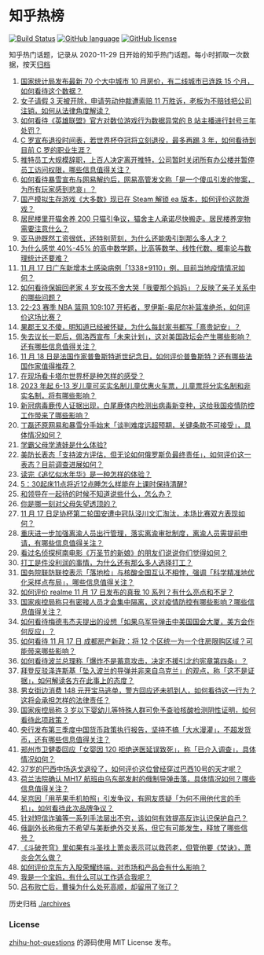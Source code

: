 # 知乎热榜
[![Build Status](https://github.com/ToWeLong/zhihu-hot-questions/workflows/CI/badge.svg)](https://github.com/ToWeLong/zhihu-hot-questions/actions)
[![GitHub language](https://img.shields.io/badge/language-golang-orange.svg)](https://golang.org/)
[![GitHub license](https://img.shields.io/github/license/ToWeLong/zhihu-hot-questions)](https://github.com/ToWeLong/zhihu-hot-questions/blob/main/LICENSE)

知乎热门话题，记录从 2020-11-29 日开始的知乎热门话题。每小时抓取一次数据，按天[归档](./archives)

<!-- BEGIN -->

1. [国家统计局发布最新 70 个大中城市 10 月房价，有二线城市已连跌 15 个月，如何看待这个数据？](https://www.zhihu.com/question/567024698)
1. [女子请假 3 天被开除，申请劳动仲裁遭索赔 11 万胜诉，老板为不赔钱把公司注销，如何从法律角度解读？](https://www.zhihu.com/question/567376048)
1. [如何看待《英雄联盟》官方对数位游戏行为数据异常的 B 站主播进行封号三年处罚？](https://www.zhihu.com/question/567270636)
1. [C 罗宣布退役时间表，若世界杯夺冠将立刻退役，最多再踢 3 年，如何看待到目前 C 罗的职业生涯？](https://www.zhihu.com/question/567384321)
1. [推特员工大规模辞职，上百人决定离开推特，公司暂时关闭所有办公楼并暂停员工访问权限，哪些信息值得关注？](https://www.zhihu.com/question/567393194)
1. [如何看待暴雪宣布与网易解约后，网易高管发文称「是一个傻瓜引发的惨案，为所有玩家感到悲哀」？](https://www.zhihu.com/question/567249670)
1. [国产模拟生存游戏《大多数》现已在 Steam 解锁 ea 版本，如何评价这款游戏？](https://www.zhihu.com/question/567234852)
1. [居民楼里开猫舍养 200 只猫引争议，猫舍主人承诺尽快搬走。居民楼养宠物需要注意什么？](https://www.zhihu.com/question/566866910)
1. [亚马逊既然工资很低，还特别苛刻，为什么还能吸引到那么多人才？](https://www.zhihu.com/question/562350969)
1. [为什么感觉 40%-45% 的高中数学题，比高等数学、线性代数、概率论与数理统计还要难？](https://www.zhihu.com/question/567098038)
1. [11 月 17 日广东新增本土感染病例「1338+9110」例，目前当地疫情情况如何？](https://www.zhihu.com/question/567381317)
1. [如何看待保姆回老家 4 岁女孩不舍大哭「我要那个妈妈」？反映了亲子关系中的哪些问题？](https://www.zhihu.com/question/567204084)
1. [22-23 赛季 NBA 篮网 109:107 开拓者，罗伊斯-奥尼尔补篮准绝杀，如何评价这场比赛？](https://www.zhihu.com/question/567393489)
1. [果郡王又不傻，明知道已经被怀疑，为什么每封家书都写「熹贵妃安」？](https://www.zhihu.com/question/564279562)
1. [失去议长一职后，佩洛西宣布「未来计划」，这对美国政坛会产生哪些影响？还有哪些信息值得关注？](https://www.zhihu.com/question/567250187)
1. [11 月 18 日是法国作家普鲁斯特逝世纪念日，如何评价普鲁斯特？还有哪些法国作家值得推荐？](https://www.zhihu.com/question/566825430)
1. [在现场看卡塔尔世界杯是种怎样的感受？](https://www.zhihu.com/question/567238697)
1. [2023 年起 6-13 岁儿童可买实名制儿童优惠火车票，儿童票将分实名制和非实名制，将有哪些影响？](https://www.zhihu.com/question/567375848)
1. [新冠病毒鹿传人证据出现，白尾鹿体内检测出病毒新变种，这给我国疫情防控工作带来了哪些影响？](https://www.zhihu.com/question/566986967)
1. [丁磊还原网易和暴雪分手始末「谈判难度远超预期，关键条款不可接受」，具体情况如何？](https://www.zhihu.com/question/567394894)
1. [学霸父母学渣娃是什么体验?](https://www.zhihu.com/question/28833805)
1. [美防长表态「支持波方评估，但无论如何俄罗斯负最终责任」，如何评价这一表态？目前调查进展如何？](https://www.zhihu.com/question/567183268)
1. [读完《追忆似水年华》是一种怎样的体验？](https://www.zhihu.com/question/33561593)
1. [5：30起床11点将近12点睡怎么样能在上课时保持清醒?](https://www.zhihu.com/question/563621739)
1. [和领导在一起待的时候不知道说些什么，怎么办？](https://www.zhihu.com/question/386473475)
1. [你是哪一刻对父母失望透顶的？](https://www.zhihu.com/question/280409630)
1. [11 月 17 日足协杯第二轮国安遭中冠队泾川文汇淘汰，本场比赛双方表现如何？](https://www.zhihu.com/question/567246186)
1. [重庆进一步加强离渝人员出行管理，落实离渝审批制度，离渝人员需提前申请，有哪些信息值得关注？](https://www.zhihu.com/question/567009870)
1. [看过名侦探柯南电影《万圣节的新娘》的朋友们说说你们觉得如何？](https://www.zhihu.com/question/528241124)
1. [打工是件没利润的事情，为什么还有那么多人选择打工？](https://www.zhihu.com/question/561652637)
1. [国务院联防联控表示「落地检」与核酸全国互认不相悖，强调「科学精准地优化采样点布局」，哪些信息值得关注？](https://www.zhihu.com/question/567235712)
1. [如何评价 realme 11 月 17 日发布的真我 10 系列？有什么亮点和不足？](https://www.zhihu.com/question/567215249)
1. [国家疾控局称只有密接人员才会集中隔离，这对疫情防控有哪些影响？哪些信息值得关注？](https://www.zhihu.com/question/567224457)
1. [如何看待梅德韦杰夫提出的设想「如果乌军导弹击中美国国会大厦，美方会作何反应」？](https://www.zhihu.com/question/567253546)
1. [如何看待 11 月 17 日 成都房产新政：将 12 个区统一为一个住房限购区域？可能带来哪些影响？](https://www.zhihu.com/question/567248296)
1. [如何看待波兰总理称「爆炸不是蓄意攻击，决定不援引北约宪章第四条」？](https://www.zhihu.com/question/567246286)
1. [拜登反驳泽连斯基「坠入波兰的导弹并非来自乌克兰」的观点，称「这不是证据」，如何解读各方在此事上的态度？](https://www.zhihu.com/question/567225372)
1. [男女街边消费 148 元开宝马逃单，警方回应还未抓到人，如何看待这一行为？这将会承担怎样的法律责任？](https://www.zhihu.com/question/566989727)
1. [国家疾控局称 3 岁以下婴幼儿等特殊人群可免予查验核酸检测阴性证明，如何看待此项政策？](https://www.zhihu.com/question/567227275)
1. [央行发布第三季度中国货币政策执行报告，坚持不搞「大水漫灌」，不超发货币，还有哪些信息值得关注？](https://www.zhihu.com/question/567059233)
1. [郑州市卫健委回应「女婴因 120 拒绝送医延误致死」，称「已介入调查」，具体情况如何？](https://www.zhihu.com/question/567232781)
1. [37岁的巴西中场迭戈退役了，如何评价这位曾经穿过巴西10号的天才呢？](https://www.zhihu.com/question/566459365)
1. [荷兰法院确认 MH17 航班由乌东部发射的俄制导弹击落，具体情况如何？哪些信息值得关注？](https://www.zhihu.com/question/567268691)
1. [吴京因「用苹果手机拍照」引发争议，有网友质疑「为何不用他代言的手机」，如何看待此次品牌争议？](https://www.zhihu.com/question/567224963)
1. [针对短信诈骗等一系列手法层出不穷，该如何有效提高反诈认识保护自己？](https://www.zhihu.com/question/567246869)
1. [俄副外长称俄方不希望与美断绝外交关系，但它有可能发生，释放了哪些信号？](https://www.zhihu.com/question/567255523)
1. [《斗破苍穹》里如果有斗圣找上萧炎表示可以救药老，但管他要《焚诀》，萧炎会怎么做？](https://www.zhihu.com/question/538037817)
1. [如何评价京东方入股荣耀终端，对市场和产品会有什么影响？](https://www.zhihu.com/question/567045051)
1. [我是一个宝妈，有什么可以工作适合我呢？](https://www.zhihu.com/question/562314970)
1. [吕布败亡后，曹操为什么处死高顺，却留用了张辽？](https://www.zhihu.com/question/559621947)

<!-- END -->

历史归档 [./archives](./archives)


### License
[zhihu-hot-questions](https://github.com/towelong/zhihu-hot-questions) 的源码使用 MIT License 发布。